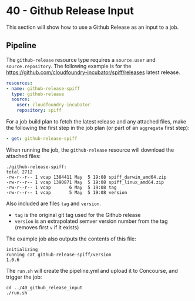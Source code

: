 40 - Github Release Input
=========================

This section will show how to use a Github Release as an input to a job.

Pipeline
--------

The `github-release` resource type requires a `source.user` and `source.repository`. The following example is for the https://github.com/cloudfoundry-incubator/spiff/releases latest release.

```yaml
resources:
- name: github-release-spiff
  type: github-release
  source:
    user: cloudfoundry-incubator
    repository: spiff
```

For a job build plan to fetch the latest release and any attached files, make the following the first step in the job plan (or part of an `aggregate` first step):

```yaml
- get: github-release-spiff
```

When running the job, the `github-release` resource will download the attached files:

```
./github-release-spiff:
total 2712
-rw-r--r-- 1 vcap 1384411 May  5 19:08 spiff_darwin_amd64.zip
-rw-r--r-- 1 vcap 1390871 May  5 19:08 spiff_linux_amd64.zip
-rw-r--r-- 1 vcap       6 May  5 19:08 tag
-rw-r--r-- 1 vcap       5 May  5 19:08 version
```

Also included are files `tag` and `version`.

-	`tag` is the original git tag used for the Github release
-	`version` is an extrapolated semver version number from the tag (removes first `v` if it exists)

The example job also outputs the contents of this file:

```
initializing
running cat github-release-spiff/version
1.0.6
```

The `run.sh` will create the pipeline.yml and upload it to Concourse,
and trigger the job:

```
cd ../40_github_release_input
./run.sh

```
